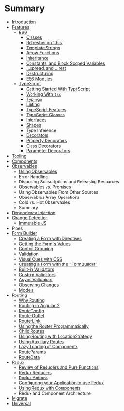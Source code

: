 # Summary

* [Introduction](README.md)
* [Features](handout/01-features.md)
   * [ES6](handout/features/es6.md)
       * [Classes](handout/features/classes.md)
       * [Refresher on 'this'](handout/features/refresher_on_this.md)
       * [Template Strings](handout/features/template_strings.md)
       * [Arrow Functions](handout/features/arrow_functions.md)
       * [Inheritance](handout/features/inheritance.md)
       * [Constants, and Block Scoped Variables](handout/features/constants,_and_block_scoped_variables.md)
       * [...spread, and ...rest](handout/features/spread_and_rest.md)
       * [Destructuring](handout/features/destructuring.md)
       * [ES6 Modules](handout/features/es6_modules.md)
   * [TypeScript](handout/features/typescript.md)
       * [Getting Started With TypeScript](handout/features/getting_started_with_typescript.md)
       * [Working With `tsc`](handout/features/working_with_tsc.md)
       * [Typings](handout/features/typings.md)
       * [Linting](handout/features/linting.md)
       * [TypeScript Features](handout/features/typescript_features.md)
       * [TypeScript Classes](handout/features/typescript_classes.md)
       * [Interfaces](handout/features/interfaces.md)
       * [Shapes](handout/features/shapes.md)
       * [Type Inference](handout/features/type_inference.md)
       * [Decorators](handout/features/decorators.md)
       * [Property Decorators](handout/features/property_decorators.md)
       * [Class Decorators](handout/features/class_decorators.md)
       * [Parameter Decorators](handout/features/parameter_decorators.md)
* [Tooling](handout/02-tooling.md)
* [Components](handout/03-components.md)
* [Observables](handout/observables/README.md)
   * [Using Observables](handout/observables/using_observables.md)
   * Error Handling
   * Disposing Subscriptions and Releasing Resources
   * Observables vs. Promises
   * Using Observables From Other Sources
   * Observables Array Operations
   * Cold vs. Hot Observables
   * Summary
* [Dependency Injection](handout/05-di.md)
* [Change Detection](handout/06-change-detection.md)
   * [Immutable JS](handout/05.1-immutablejs.md)
* [Pipes](handout/07-pipes.md)
* [Form Builder](handout/08-form-builder.md)
   * [Creating a Form with Directives](handout/forms/creating_a_form_with_directives.md)
   * [Getting the Form's Values](handout/forms/getting_the_forms_values.md)
   * [Control Grouping](handout/forms/control_grouping.md)
   * [Validation](handout/forms/validation.md)
   * [Visual Cues with CSS](handout/forms/visual_cues_with_css.md)
   * [Creating a Form with the "FormBuilder"](handout/forms/creating_a_form_with_the_formbuilder.md)
   * [Built-in Validators](handout/forms/built-in_validators.md)
   * [Custom Validators](handout/forms/custom_validators.md)
   * [Async Validators](handout/forms/async_validators.md)
   * [Observing Changes](handout/forms/observing_changes.md)
   * [Models](handout/forms/models.md)
* [Routing](handout/routing/README.md)
   * [Why Routing](handout/routing/why_routing.md)
   * [Routing in Angular 2](handout/routing/routing_in_angular_2.md)
   * [RouteConfig](handout/routing/routeconfig.md)
   * [RouterOutlet](handout/routing/routeroutlet.md)
   * [RouterLink](handout/routing/routerlink.md)
   * [Using the Router Programmatically](handout/routing/using_the_router_programmatically.md)
   * [Child Routes](handout/routing/child_routes.md)
   * [Using Routing with LocationStrategy](handout/routing/using_routing_with_locationstrategy.md)
   * [Using Auxiliary Routes](handout/routing/using_auxiliary_routes.md)
   * [Lazy Loading of Components](handout/routing/lazy_loading_of_components.md)
   * [RouteParams](handout/routing/routeparams.md)
   * [RouteData](handout/routing/routedata.md)
* [Redux](handout/redux/README.md)
   * [Review of Reducers and Pure Functions](handout/redux/review_of_reducers_and_pure_functions.md)
   * [Redux Reducers](handout/redux/redux_reducers.md)
   * [Redux Actions](handout/redux/redux_actions.md)
   * [Configuring your Application to use Redux](handout/redux/configuring_your_application_to_use_redux.md)
   * [Using Redux with Components](handout/redux/using_redux_with_components.md)
   * [Redux and Component Architecture](handout/redux/redux_and_component_architecture.md)
* [Migrate](handout/11-migrate.md)
* [Universal](handout/12-universal.md)

